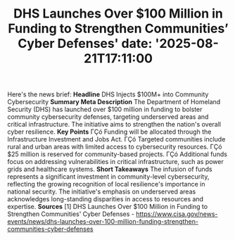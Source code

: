 ﻿---
title: "DHS Launches Over $100 Million in Funding to Strengthen Communities’ Cyber Defenses'
date: '2025-08-21T17:11:00"
category: "Markets"
summary: ""
slug: "dhs launches over 100 million in funding to strengthen commu"
source_urls:
  - "https://www.cisa.gov/news-events/news/dhs-launches-over-100-million-funding-strengthen-communities-cyber-defenses"
seo:
  title: "DHS Launches Over $100 Million in Funding to Strengthen Communities’ Cyber Defenses | Hash n Hedge'
  description: '"
  keywords: ["news", "markets", "brief"]
---
Here's the news brief:  **Headline** DHS Injects $100M+ into Community Cybersecurity  **Summary Meta Description** The Department of Homeland Security (DHS) has launched over $100 million in funding to bolster community cybersecurity defenses, targeting underserved areas and critical infrastructure. The initiative aims to strengthen the nation's overall cyber resilience.  **Key Points**  ΓÇó Funding will be allocated through the Infrastructure Investment and Jobs Act. ΓÇó Targeted communities include rural and urban areas with limited access to cybersecurity resources. ΓÇó $25 million is reserved for community-based projects. ΓÇó Additional funds focus on addressing vulnerabilities in critical infrastructure, such as power grids and healthcare systems.  **Short Takeaways**  The infusion of funds represents a significant investment in community-level cybersecurity, reflecting the growing recognition of local resilience's importance in national security. The initiative's emphasis on underserved areas acknowledges long-standing disparities in access to resources and expertise.  **Sources** [1] DHS Launches Over $100 Million in Funding to Strengthen Communities' Cyber Defenses - https://www.cisa.gov/news-events/news/dhs-launches-over-100-million-funding-strengthen-communities-cyber-defenses 
